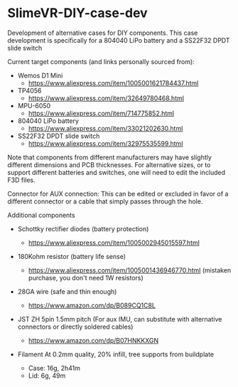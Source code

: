 # SlimeVR-DIY-case-dev
Development of alternative cases for DIY components.
This case development is specifically for a 804040 LiPo battery and a SS22F32 DPDT slide switch

Current target components (and links personally sourced from):
 - Wemos D1 Mini
   - https://www.aliexpress.com/item/1005001621784437.html
 - TP4056
   - https://www.aliexpress.com/item/32649780468.html
 - MPU-6050
   - https://www.aliexpress.com/item/714775852.html
 - 804040 LiPo battery
   - https://www.aliexpress.com/item/33021202630.html
 - SS22F32 DPDT slide switch
   - https://www.aliexpress.com/item/32975535599.html

Note that components from different manufacturers may have slightly different dimensions and PCB thicknesses.
For alternative sizes, or to support different batteries and switches, one will need to edit the included F3D files.

Connector for AUX connection:
This can be edited or excluded in favor of a different connector or a cable that simply passes through the hole.

Additional components
 - Schottky rectifier diodes (battery protection)
   - https://www.aliexpress.com/item/1005002945015597.html 
 - 180Kohm resistor (battery life sense)
   - https://www.aliexpress.com/item/1005001436946770.html (mistaken purchase, you don't need 1W resistors)
 - 28GA wire (safe and thin enough)
   - https://www.amazon.com/dp/B089CQ1C8L
 - JST ZH 5pin 1.5mm pitch (For aux IMU, can substitute with alternative connectors or directly soldered cables)
   - https://www.amazon.com/dp/B07HNKKXGN

 - Filament
   At 0.2mm quality, 20% infill, tree supports from buildplate
   - Case: 16g, 2h41m
   - Lid: 6g, 49m
